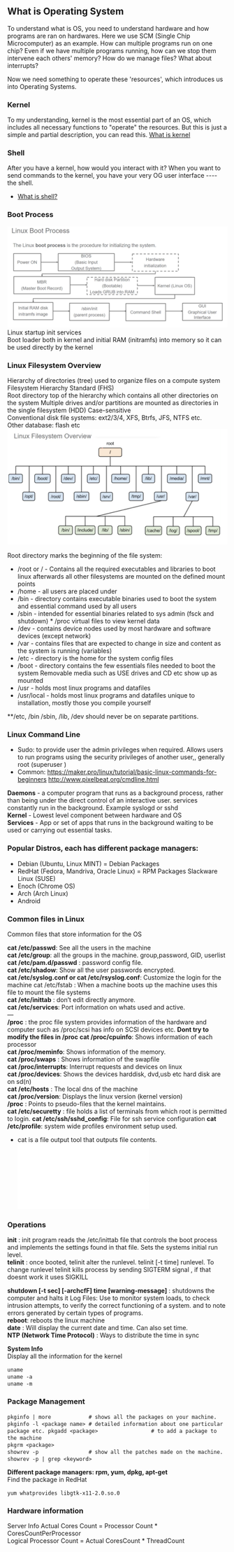 ## What is Operating System
To understand what is OS, you need to understand hardware and how programs are ran on hardwares.
Here we use SCM (Single Chip Microcomputer) as an example.
How can multiple programs run on one chip?
Even if we have multiple programs running, how can we stop them intervene each others' memory?
How do we manage files?
What about interrupts?

Now we need something to operate these 'resources', which introduces us into Operating Systems.

### Kernel
To my understanding, kernel is the most essential part of an OS, which includes all necessary functions to "operate" the resources. But this is just a simple and partial description, you can read this.
[What is kernel](https://stackoverflow.com/questions/2013937/what-is-an-os-kernel-how-does-it-differ-from-an-operating-system)


### Shell
After you have a kernel, how would you interact with it? When you want to send commands to the kernel, you have your very OG user interface ---- the shell.
* [What is shell?](http://linuxcommand.org/lc3_lts0010.php)

### Boot Process
![boot image](./images/bootProcess.png)
Linux startup init services   
Boot loader both in kernel and initial RAM (initramfs) into memory so it can be used directly by the kernel    

### Linux Filesystem Overview

Hierarchy of directories (tree) used to organize files on a compute system
Filesystem Hierarchy Standard (FHS)   
Root directory top of the hierarchy which contains all other directories on the system Multiple drives and/or partitions are mounted as directories in the single filesystem (HDD)   Case-sensitive    
Conventional disk file systems: ext2/3/4, XFS, Btrfs, JFS, NTFS etc.  
Other database: flash etc  
![boot image](./images/filesystem.png)

Root directory marks the beginning of the file system:
* /root or / - Contains all the required executables and libraries to boot linux afterwards all other filesystems are mounted on the defined mount points
* /home - all users are placed under
* /bin - directory contains executable binaries used to boot the system and essential command used by all users
* /sbin - intended for essential binaries related to sys admin (fsck and shutdown) * /proc virtual files to view kernel data
* /dev - contains device nodes used by most hardware and software devices (except network)
* /var - contains files that are expected to change in size and content as the system is running (variables)
* /etc - directory is the home for the system config files
* /boot - directory contains the few essentials files needed to boot the system Removable media such as USE drives and CD etc show up as mounted
* /usr - holds most linux programs and datafiles
* /usr/local - holds most linux programs and datafiles unique to installation, mostly those you compile yourself

**/etc, /bin /sbin, /lib, /dev should never be on separate partitions.

### Linux Command Line 
* Sudo: to provide user the admin privileges when required. Allows users to run programs using the security privileges of another user,, generally root (superuser ) 
* Common:
https://maker.pro/linux/tutorial/basic-linux-commands-for-beginners http://www.pixelbeat.org/cmdline.html

**Daemons** - a computer program that runs as a background process, rather than being under the direct control of an interactive user. services constantly run in the background. Example syslogd or sshd  
**Kernel** - Lowest level component between hardware and OS  
**Services** - App or set of apps that runs in the background waiting to be used or carrying out essential tasks.  

### Popular Distros, each has different package managers:
* Debian (Ubuntu, Linux MINT) = Debian Packages
* RedHat (Fedora, Mandriva, Oracle Linux) = RPM Packages Slackware Linux (SUSE)
* Enoch (Chrome OS)
* Arch (Arch Linux)
* Android

### Common files in Linux
Common files that store information for the OS

**cat /etc/passwd**: See all the users in the machine  
**cat /etc/group**: all the groups in the machine. group,password, GID, userlist  
**cat /etc/pam.d/passwd** : password config file.  
**cat /etc/shadow**: Show all the user passwords encrypted.  
**cat /etc/syslog.conf or cat /etc/rsyslog.conf**: Customize the login for the machine cat /etc/fstab : When a machine boots up the machine uses this file to mount the file systems  
**cat /etc/inittab** : don’t edit directly anymore.  
**cat /etc/services**: Port information on whats used and active.  
—  
**/proc** : the proc file system provides information of the hardware and computer such as /proc/scsi has info on SCSI devices etc. **Dont try to modify the files in /proc**
**cat /proc/cpuinfo**: Shows information of each processor  
**cat /proc/meminfo**: Shows information of the memory.  
**cat /proc/swaps** : Shows information of the swapfile  
**cat /proc/interrupts**: Interrupt requests and devices on linux  
**cat /proc/devices**: Shows the devices harddisk, dvd,usb etc hard disk are on sd(n)  
**cat /etc/hosts** : The local dns of the machine  
**cat /proc/version**: Displays the linux version (kernel version)  
**/proc** : Points to pseudo-files that the kernel maintains.  
**cat /etc/securetty** : file holds a list of terminals from which root is permitted to login. **cat /etc/ssh/sshd_config**: File for ssh service configuration
**cat /etc/profile**: system wide profiles environment setup used.

* cat is a file output tool that outputs file contents. ![Read more here](./content/basic_shell_commands/file.md)

### Operations
**init** : init program reads the /etc/inittab file that controls the boot process and implements the settings found in that file. Sets the systems initial run level.  
**telinit** : once booted, telinit alter the runlevel. telinit [-t time] runlevel. To change runlevel telinit kills process by sending SIGTERM signal , if that doesnt work it uses SIGKILL

**shutdown [-t sec] [-archcfF] time [warning-message]** : shutdowns the computer and halts it
Log Files: Use to monitor system loads, to check intrusion attempts, to verify the correct functioning of a system. and to note errors generated by certain types of programs.  
**reboot**: reboots the linux machine  
**date** : Will display the current date and time. Can also set time.  
**NTP (Network Time Protocol)** : Ways to distribute the time in sync


**System Info**  
Display all the information for the kernel
```
uname 
uname -a 
uname -m
```

### Package Management
```
pkginfo | more            # shows all the packages on your machine.
pkginfo -l <package name> # detailed information about one particular package etc. pkgadd <package>                 # to add a package to the machine
pkgrm <package>
showrev -p                # show all the patches made on the machine.
showrev -p | grep <keyword>
```

**Different package managers: rpm, yum, dpkg, apt-get**   
Find the package in RedHat
```
yum whatprovides libgtk-x11-2.0.so.0
```

### Hardware information
Server Info
Actual Cores Count = Processor Count * CoresCountPerProcessor   
Logical Processor Count = Actual CoresCount * ThreadCount  
